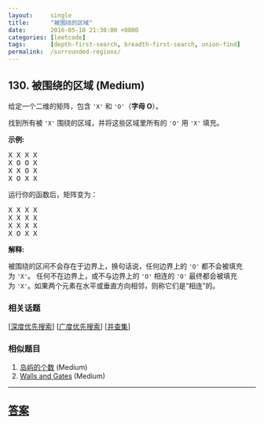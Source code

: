 ```yaml
---
layout:     single
title:      "被围绕的区域"
date:       2016-05-10 21:30:00 +0800
categories: [leetcode]
tags:       [depth-first-search, breadth-first-search, union-find]
permalink:  /surrounded-regions/
---
```


## 130. 被围绕的区域 (Medium)

<p>给定一个二维的矩阵，包含&nbsp;<code>&#39;X&#39;</code>&nbsp;和&nbsp;<code>&#39;O&#39;</code>（<strong>字母 O</strong>）。</p>

<p>找到所有被 <code>&#39;X&#39;</code> 围绕的区域，并将这些区域里所有的&nbsp;<code>&#39;O&#39;</code> 用 <code>&#39;X&#39;</code> 填充。</p>

<p><strong>示例:</strong></p>

<pre>X X X X
X O O X
X X O X
X O X X
</pre>

<p>运行你的函数后，矩阵变为：</p>

<pre>X X X X
X X X X
X X X X
X O X X
</pre>

<p><strong>解释:</strong></p>

<p>被围绕的区间不会存在于边界上，换句话说，任何边界上的&nbsp;<code>&#39;O&#39;</code>&nbsp;都不会被填充为&nbsp;<code>&#39;X&#39;</code>。 任何不在边界上，或不与边界上的&nbsp;<code>&#39;O&#39;</code>&nbsp;相连的&nbsp;<code>&#39;O&#39;</code>&nbsp;最终都会被填充为&nbsp;<code>&#39;X&#39;</code>。如果两个元素在水平或垂直方向相邻，则称它们是&ldquo;相连&rdquo;的。</p>

### 相关话题
  [[深度优先搜索](https://github.com/openset/leetcode/tree/master/tag/depth-first-search/README.md)]
  [[广度优先搜索](https://github.com/openset/leetcode/tree/master/tag/breadth-first-search/README.md)]
  [[并查集](https://github.com/openset/leetcode/tree/master/tag/union-find/README.md)]

### 相似题目
  1. [岛屿的个数](/number-of-islands) (Medium)
  1. [Walls and Gates](/walls-and-gates) (Medium)

---

## [答案](https://github.com/openset/leetcode/tree/master/problems/surrounded-regions)
